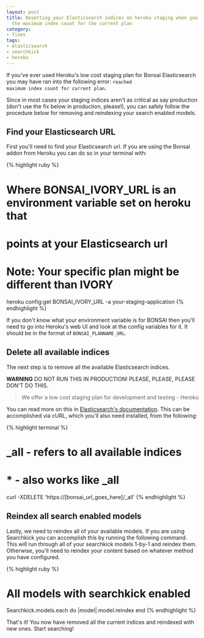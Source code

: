 ```yaml
---
layout: post
title: Resetting your Elasticsearch indices on heroku staging when you've reached
  the maximum index count for the current plan
category:
- fixes
tags:
- elasticsearch
- searchkick
- heroku
---
```


If you've ever used Heroku's low cost staging plan for Bonsai Elasticsearch you may have
ran into the following error: <code>reached maximum index count for current plan</code>.

Since in most cases your staging indices aren't as critical as say production (don't use
the fix below in production, please!), you can safely follow the procedure below for
removing and reindexing your search enabled models.
<!--excerpt-->

## Find your Elasticsearch URL
First you'll need to find your Elasticsearch url. If you are using the Bonsai
addon from Heroku you can do so in your terminal with: 

{% highlight ruby %}
# Where BONSAI_IVORY_URL is an environment variable set on heroku that
# points at your Elasticsearch url
# Note: Your specific plan might be different than IVORY
heroku config:get BONSAI_IVORY_URL -a your-staging-application
{% endhighlight %}

If you don't know what your environment variable is for BONSAI then you'll need
to go into Heroku's web UI and look at the config variables for it. It should
be in the format of <code>BONSAI_PLANNAME_URL</code>.

## Delete all available indices
The next step is to remove all the available Elasticsearch indices. 

**WARNING** DO NOT RUN THIS IN PRODUCTION! PLEASE, PLEASE, PLEASE DON'T DO THIS.

<blockquote>We offer a low cost staging plan for development and testing - Heroku</blockquote>

You can read more on this in [Elasticsearch's documentation](https://www.elastic.co/guide/en/elasticsearch/reference/current/indices-delete-index.html). 
This can be accomplished via cURL, which you'll also need installed, from the following:

{% highlight terminal %}
# _all - refers to all available indices
# * - also works like _all
curl -XDELETE 'https://[bonsai_url_goes_here]/_all'
{% endhighlight %}

## Reindex all search enabled models
Lastly, we need to reindex all of your available models. If you are using Searchkick you can accomplish this
by running the following command. This will run through all of your searchkick
models 1-by-1 and reindex them. Otherwise, you'll need to reindex your content
based on whatever method you have configured.

{% highlight ruby %}
# All models with searchkick enabled
Searchkick.models.each do |model|
  model.reindex
end
{% endhighlight %}

That's it! You now have removed all the current indices and reindexed with new ones. Start searching!
